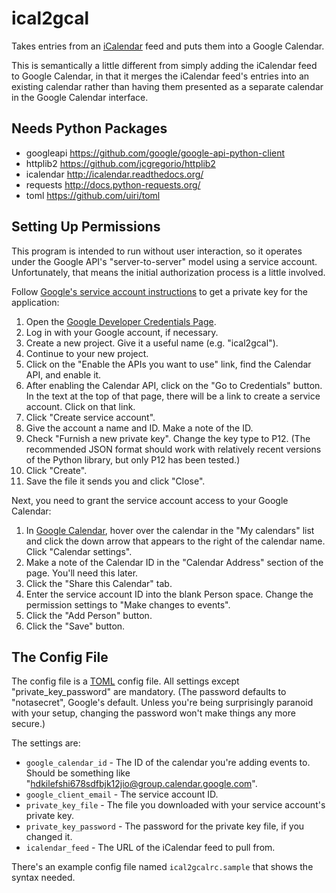# ical2gcal

Takes entries from an [iCalendar][] feed and puts them into a Google
Calendar.

  [iCalendar]: https://tools.ietf.org/html/rfc5545

This is semantically a little different from simply adding the iCalendar
feed to Google Calendar, in that it merges the iCalendar feed's entries
into an existing calendar rather than having them presented as a separate
calendar in the Google Calendar interface.


## Needs Python Packages

 * googleapi https://github.com/google/google-api-python-client
 * httplib2 https://github.com/jcgregorio/httplib2
 * icalendar http://icalendar.readthedocs.org/
 * requests http://docs.python-requests.org/
 * toml https://github.com/uiri/toml


## Setting Up Permissions

This program is intended to run without user interaction, so it operates
under the Google API's "server-to-server" model using a service account.
Unfortunately, that means the initial authorization process is a little
involved.

Follow [Google's service account instructions][service-account] to get a
private key for the application:

  1. Open the [Google Developer Credentials Page][google-dev-credentials].
  2. Log in with your Google account, if necessary.
  3. Create a new project.  Give it a useful name (e.g. "ical2gcal").
  4. Continue to your new project.
  5. Click on the "Enable the APIs you want to use" link, find the
     Calendar API, and enable it.
  6. After enabling the Calendar API, click on the "Go to Credentials"
     button.  In the text at the top of that page, there will be a link to
     create a service account.  Click on that link.
  7. Click "Create service account".
  8. Give the account a name and ID.  Make a note of the ID.
  9. Check "Furnish a new private key".  Change the key type to P12.  (The
     recommended JSON format should work with relatively recent versions
     of the Python library, but only P12 has been tested.)
  10. Click "Create".
  11. Save the file it sends you and click "Close".

  [service-account]: https://support.google.com/cloud/answer/6158849#serviceaccounts
  [google-dev-credentials]: https://console.developers.google.com/projectselector/apis/credentials

Next, you need to grant the service account access to your Google
Calendar:

  1. In [Google Calendar][gcal], hover over the calendar in the "My
     calendars" list and click the down arrow that appears to the right of
     the calendar name.  Click "Calendar settings".
  2. Make a note of the Calendar ID in the "Calendar Address" section of
     the page.  You'll need this later.
  3. Click the "Share this Calendar" tab.
  4. Enter the service account ID into the blank Person space.  Change the
     permission settings to "Make changes to events".
  5. Click the "Add Person" button.
  6. Click the "Save" button.

  [gcal]: https://calendar.google.com

## The Config File

The config file is a [TOML][] config file.  All settings except
"private\_key\_password" are mandatory.  (The password defaults to
"notasecret", Google's default.  Unless you're being surprisingly paranoid
with your setup, changing the password won't make things any more secure.)

  [TOML]: https://github.com/toml-lang/toml

The settings are:

 * `google_calendar_id` - The ID of the calendar you're adding events to.
   Should be something like "hdkilefshi678sdfbjk12jio@group.calendar.google.com".
 * `google_client_email` - The service account ID.
 * `private_key_file` - The file you downloaded with your service
   account's private key.
 * `private_key_password` - The password for the private key file, if you
   changed it.
 * `icalendar_feed` - The URL of the iCalendar feed to pull from.

There's an example config file named `ical2gcalrc.sample` that shows the
syntax needed.
